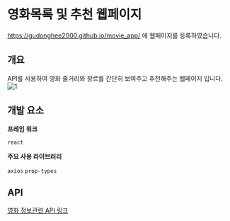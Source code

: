 # 영화목록 및 추천 웹페이지

https://gudonghee2000.github.io/movie_app/ 에 웹페이지를 등록하였습니다. 


## 개요

API를 사용하여 영화 줄거리와 장르를 
간단히 보여주고 추천해주는 웹페이지 입니다.
![1](https://user-images.githubusercontent.com/71062817/126593076-35065b53-89c6-41ac-921a-193ed84285f3.JPG)


## 개발 요소

**프레임 워크**

`react`

**주요 사용 라이브러리**

`axios` `prop-types`


## API
<a href="https://yts-proxy.nomadcoders1.now.sh/list_movies.json">영화 정보관련 API 링크
</a>
<br>


